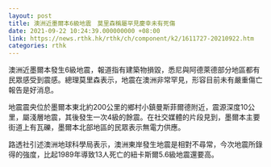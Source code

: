 ```yaml
---
layout: post
title: 澳洲近墨爾本6級地震　莫里森稱屬罕見慶幸未有死傷
date: 2021-09-22 10:24:39.000000000 +08:00
link: https://news.rthk.hk/rthk/ch/component/k2/1611727-20210922.htm
categories: rthk
---
```


澳洲近墨爾本發生6級地震，報道指有建築物損毀，悉尼與阿德萊德部分地區都有民眾感受到震感。總理莫里森表示，地震在澳洲非常罕見，形容目前未有嚴重傷亡報告是好消息。

地震震央位於墨爾本東北約200公里的鄉村小鎮曼斯菲爾德附近，震源深度10公里，屬淺層地震，其後發生一次4級的餘震。在社交媒體的片段見到，墨爾本主要街道上有瓦礫，墨爾本北部地區的民眾表示無電力供應。

路透社引述澳洲地球科學局表示，澳洲東岸發生地震是相對不尋常，今次地震所錄得的強度，比起1989年導致13人死亡的紐卡斯爾5.6級地震還要高。
